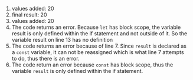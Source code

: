 1. values added: 20
2. final result: 20
3. values added: 20
4. The code returns an error. Because `let` has block scope, the variable result is only defined within the if statement and not outside of it. So the variable result on line 13 has no definition
5. The code returns an error because of line 7. Since `result` is declared as a `const` variable, it can not be reassigned which is what line 7 attempts to do, thus there is an error.
6. The code return an error because `const` has block scope, thus the variable `result` is only defined within the if statement.